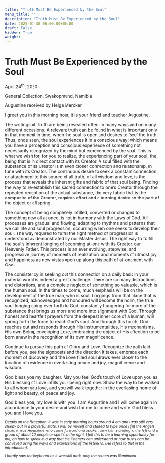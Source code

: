 ```yaml
---
title: "Truth Must Be Experienced by the Soul"
menu_title: ""
description: "Truth Must Be Experienced by the Soul"
date: 2025-07-30 06:00:00+00:00
draft: False
hidden: True
weight:
---
```

# Truth Must Be Experienced by the Soul

April 24<sup>th</sup>, 2020

General Collection, Swakopmund, Namibia

Augustine received by Helge Mercker

I greet you in this morning hour, it is your friend and teacher Augustine.

The writings of Truth are being revealed often, in many ways and on many different occasions. A relevant truth can be found in what is important only in that moment in time, when the soul is open and desires to ‘see’ the truth. Thus, once seen, the soul experiences it in a conscious way; which means you have a perception and conscious experience of something not necessarily recognized by the mind but experienced by the soul. This is what we wish for, for you to realize, the experiencing part of your soul, the being that is in direct contact with its Creator. A soul filled with the substance of its Creator is in even closer connection and relationship, in tune with its Creator. The continuous desire to seek a constant connection or attachment to this source of all truth, of all wisdom and love, is the process that reveals the inherent gifts and fabric of that soul being. Finding the way to re-establish this sacred connection to one’s Creator through the repeated reception of the actual substance, the very fabric that is the composite of the Creator, requires effort and a burning desire on the part of the object or offspring.

The concept of being completely infilled, converted or changed to something new all at once, is not in harmony with the Laws of God. All processes are gradual and flowing, adapting to rhythms and patterns that we call life and soul progression, occurring when one seeks to develop their soul. The way required to fulfill the right method of progression is understood as demonstrated by our Master Jesus. The right way to fulfill the soul’s inherent longing of becoming at-one with its Creator, our Heavenly Father. This process is an ever evolving, stepwise, and progressive journey of moments of realization, and moments of utmost joy and happiness as new vistas open up along this path of at-onement with God.

The consistency in seeking out this connection on a daily basis in your material world is indeed a great challenge. There are so many distractions and distortions, and a complete neglect of something so valuable, which is the human soul. In the times to come, much emphasis will be on the development of the true man, who is soul. Longings from that place that is recognized, acknowledged and honoured will become the norm, the true soul longing going ever forth to God, constantly hungering for more of the substance that brings us more and more into alignment with God. Through honest and heartfelt prayers from the deepest inner core of a human, will spring forth the force to reach God’s soul. And through this touch, God reaches out and responds through His instrumentalities, His mechanisms, His own Being, enveloping Love, embracing the object of His affection to be born anew in the recognition of its own magnificence.

Continue to pursue this path of Glory and Love. Recognize the path laid before you, see the signposts and the direction it takes, embrace each moment of discovery and the Love filled soul draws ever closer to the location of residence in everlasting peace and joy, magnificence and wisdom.

God bless you my daughter. May you feel God’s touch of Love upon you as His blessing of Love infills your being right now. Show the way to be walked to all whom you love, and you will walk together in the everlasting home of light and beauty, of peace and joy.

God bless you, my love is with you. I am Augustine and I will come again in accordance to your desire and wish for me to come and write. God bless you and I love you.
<small>

*Details on the Reception: it was in early morning hours around 4 am and I was still very sleepy but in a prayerful state. I was by myself and started to type once I felt the Angels close. It was Augustine who came forward and spoke. I saw him standing to the left and a group of about 20 people or spirits to the right. I felt this to be a learning opportunity for me, on how to speak in a way that the listeners can understand or how truths can be conveyed using the ways and expressions of the listeners. (He refers to that in the introduction).*

*I hardly saw the keyboard as it was still dark, only the screen was illuminated.*
